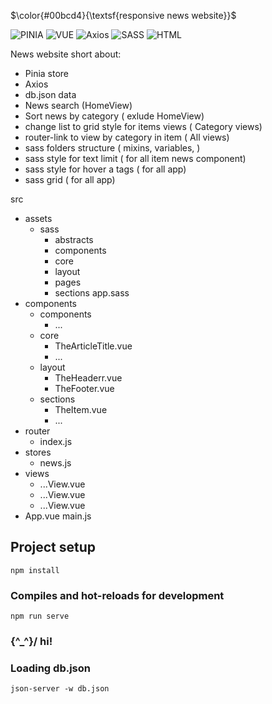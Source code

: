 $\color{#00bcd4}{\textsf{responsive news website}}$

![PINIA](https://img.shields.io/badge/PINIA-00bcd4?style=flat&logo=vuedotjs&logoColor=fff)
![VUE](https://img.shields.io/badge/Vue%20JS%203-00bcd4?style=flat&logo=vuedotjs&logoColor=fff)
![Axios](https://img.shields.io/badge/axios-00bcd4?style=flat&logo=axios&logoColor=fff)
![SASS](https://img.shields.io/badge/SASS-00bcd4?style=flat&logo=sass&logoColor=fff)
![HTML](https://img.shields.io/badge/HTML%205-00bcd4?style=flat&logo=html5&logoColor=fff)
 
News website short about:
*  Pinia store 
*  Axios
*  db.json data
*  News search (HomeView)
*  Sort news by category ( exlude HomeView)
*  change list to grid style for items views ( Category views)
*  router-link to view by category in item ( All views)
*  sass folders structure ( mixins, variables, )
*  sass style for text limit ( for all item news component)
*  sass style for hover a tags ( for all app)
*  sass grid ( for all app)



src
   - assets
      - sass
         - abstracts
         - components
         - core
         - layout
         - pages
         - sections
         app.sass
   - components
      - components
         - ...
      - core
         - TheArticleTitle.vue
         - ...
      - layout
         - TheHeaderr.vue
         - TheFooter.vue
      - sections
         - TheItem.vue
         - ...
   - router
      - index.js
   - stores
      - news.js
   - views
      - ...View.vue
      - ...View.vue
      - ...View.vue
   - App.vue
   main.js



## Project setup
```
npm install
```

### Compiles and hot-reloads for development
```
npm run serve
```
###   \{^_^}/ hi!

###  Loading db.json
```
json-server -w db.json
```

